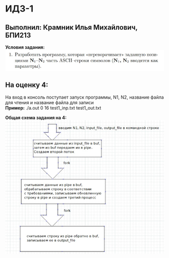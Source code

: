 # ИДЗ-1
## Выполнил: Крамник Илья Михайлович, БПИ213
**Условия задания:**  
![Условия](https://github.com/ilyakramnik/Linux/blob/34e4edc64dc59f07d4b22cbb9253fdd0bb7d9ebe/IDZ1/task.jpg)

## На оценку 4:
На вход в консоль поступает запуск программы, N1, N2, название файла для чтения и название файла для записи  
**Пример:** ./a.out 0 16 test1_inp.txt test1_out.txt

**Общая схема задания на 4:**
![Отчет о проделанной работе](https://github.com/ilyakramnik/Linux/blob/512ba57714115be2670bc816f4e32a35ee4313a8/IDZ1/4/block-scheme.jpg)
